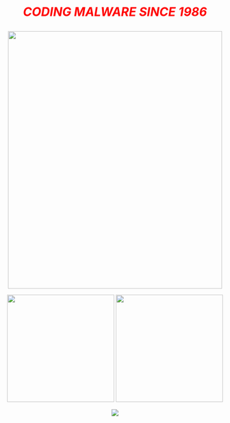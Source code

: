 

 <h1 align="center"> <p style="color:red;"> <em><strong>CODING MALWARE SINCE 1986  </strong></em>  </p> </h1>
  <p align="center"><img src="https://media1.tenor.com/images/80c1604585f2ea5160e0a7d4a8cd3400/tenor.gif" width="500px" height="600px" /> </p> 

   <img height="250cm" src="https://github-readme-stats.vercel.app/api?username=ORCA666&show_icons=true&count_private=true&include_all_commits=true&theme=dark" /> <img height="250cm" src="https://github-readme-stats.vercel.app/api/top-langs/?username=ORCA666&langs_count=4&theme=dark" />
   

   

   <p align="center"><img src="https://visitor-badge.glitch.me/badge?page_id=page.id" /> </p> 
   
   
